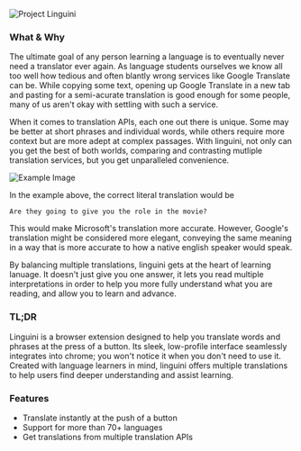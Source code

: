 ![Project Linguini](https://github.com/spicyshrek/linguini/blob/main/images/title_128.png "Project Linguini")

### What & Why
The ultimate goal of any person learning a language is to eventually never need a translator ever again. 
As language students ourselves we know all too well how tedious and often blantly wrong services like Google Translate can be. While copying some text, opening up Google Translate in a new tab and pasting for a semi-acurate translation is good enough for some people, many of us aren't okay with settling with such a service.

When it comes to translation APIs, each one out there is unique. Some may be better at short phrases and individual words, while others require more context but are more adept at complex passages. With linguini, not only can you get the best of both worlds, comparing and contrasting mutliple translation services, but you get unparalleled convenience. 

![Example Image](https://github.com/spicyshrek/linguini/blob/main/images/example_1.png "A comparison MicroSoft and Google translations")

In the example above, the correct literal translation would be
```
Are they going to give you the role in the movie?
```
This would make Microsoft's translation more accurate.
However, Google's translation might be considered more elegant, conveying the same meaning in a way that is more accurate to how a native english speaker would speak.

By balancing multiple translations, linguini gets at the heart of learning lanuage. It doesn't just give you one answer, it lets you read multiple interpretations in order to help you more fully understand what you are reading, and allow you to learn and advance.

### TL;DR
Linguini is a browser extension designed to help you translate words and phrases at the press of a button. Its sleek, low-profile interface seamlessly integrates into chrome; you won't notice it when you don't need to use it. Created with language learners in mind, linguini offers multiple translations to help users find deeper understanding and assist learning.

### Features
* Translate instantly at the push of a button
* Support for more than 70+ languages
* Get translations from multiple translation APIs